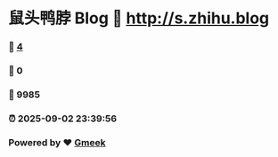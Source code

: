 # 鼠头鸭脖 Blog :link: http://s.zhihu.blog 
### :page_facing_up: [4](http://s.zhihu.blog/tag.html) 
### :speech_balloon: 0 
### :hibiscus: 9985 
### :alarm_clock: 2025-09-02 23:39:56 
### Powered by :heart: [Gmeek](https://github.com/Meekdai/Gmeek)
